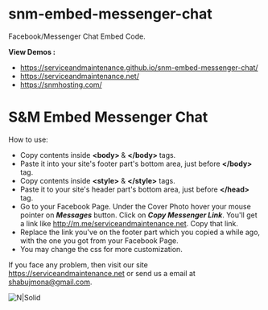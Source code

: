 # snm-embed-messenger-chat
Facebook/Messenger Chat Embed Code.

<b>View Demos :</b>
- https://serviceandmaintenance.github.io/snm-embed-messenger-chat/
- https://serviceandmaintenance.net/
- https://snmhosting.com/

<h1>S&amp;M Embed Messenger Chat</h1>

How to use:

 - Copy contents inside <b> &lt;body&gt; </b> &amp; <b>&lt;/body&gt; </b> tags.
 - Paste it into your site's footer part's bottom area, just before <b>&lt;/body&gt;</b> tag.
 - Copy contents inside <b>&lt;style&gt;</b> &amp; <b>&lt;/style&gt;</b> tags.
 - Paste it to your site's header part's bottom area, just before <b>&lt;/head&gt;</b> tag.
 - Go to your Facebook Page. Under the Cover Photo hover your mouse pointer on <b><em>Messages</em></b> button. Click on <b><em>Copy Messenger Link</em></b>. You'll get a link like http://m.me/serviceandmaintenance.net. Copy that link.
 - Replace the link you've on the footer part which you copied a while ago, with the one you got from your Facebook Page.
 - You may change the css for more customization.
  
  If you face any problem, then visit our site https://serviceandmaintenance.net or send us a email at shabujmona@gmail.com.
  

  
  ![N|Solid](https://snmhosting.com/wp-content/uploads/2016/10/snm-animated-ad.gif)
